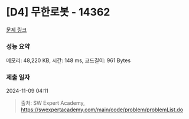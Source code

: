 # [D4] 무한로봇 - 14362 

[문제 링크](https://swexpertacademy.com/main/code/problem/problemDetail.do?contestProbId=AYCne646vKQDFARx) 

### 성능 요약

메모리: 48,220 KB, 시간: 148 ms, 코드길이: 961 Bytes

### 제출 일자

2024-11-09 04:11



> 출처: SW Expert Academy, https://swexpertacademy.com/main/code/problem/problemList.do